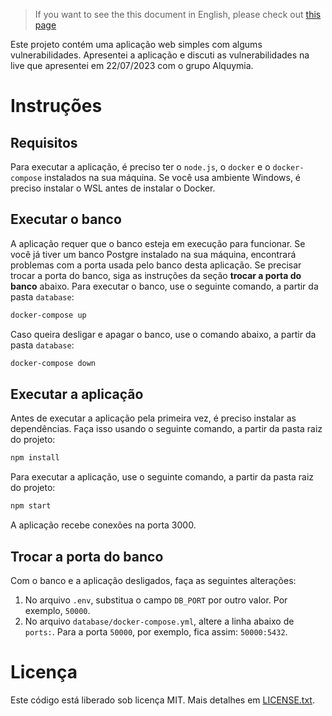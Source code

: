 > If you want to see the this document in English, please check out [this page](README-en.md)

Este projeto contém uma aplicação web simples com algums vulnerabilidades. Apresentei a aplicação e discuti as vulnerabilidades na live que apresentei em 22/07/2023 com o grupo Alquymia.

# Instruções

## Requisitos

Para executar a aplicação, é preciso ter o `node.js`, o `docker` e o `docker-compose` instalados na sua máquina. Se você usa ambiente Windows, é preciso instalar o WSL antes de instalar o Docker.

## Executar o banco

A aplicação requer que o banco esteja em execução para funcionar. Se você já tiver um banco Postgre instalado na sua máquina, encontrará problemas com a porta usada pelo banco desta aplicação. Se precisar trocar a porta do banco, siga as instruções da seção **trocar a porta do banco** abaixo. Para executar o banco, use o seguinte comando, a partir da pasta `database`:

```bash
docker-compose up
```

Caso queira desligar e apagar o banco, use o comando abaixo, a partir da pasta `database`:

```bash
docker-compose down
```

## Executar a aplicação

Antes de executar a aplicação pela primeira vez, é preciso instalar as dependências. Faça isso usando o seguinte comando, a partir da pasta raiz do projeto:

```bash
npm install
```

Para executar a aplicação, use o seguinte comando, a partir da pasta raiz do projeto:

```bash
npm start
```

A aplicação recebe conexões na porta 3000.

## Trocar a porta do banco

Com o banco e a aplicação desligados, faça as seguintes alterações:

1. No arquivo `.env`, substitua o campo `DB_PORT` por outro valor. Por exemplo, `50000`.
2. No arquivo `database/docker-compose.yml`, altere a linha abaixo de `ports:`. Para a porta `50000`, por exemplo, fica assim: `50000:5432`.

# Licença

Este código está liberado sob licença MIT. Mais detalhes em [LICENSE.txt](LICENSE.txt).